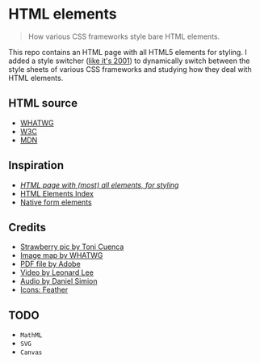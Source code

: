 # HTML elements

> How various CSS frameworks style bare HTML elements.

This repo contains an HTML page with all HTML5 elements for styling. I added a style switcher ([like it's 2001](https://alistapart.com/article/alternate)) to dynamically switch between the style sheets of various CSS frameworks and studying how they deal with HTML elements.

## HTML source

- [WHATWG](https://html.spec.whatwg.org/dev/semantics.html)
- [W3C](http://w3c.github.io/html/semantics.html)
- [MDN](https://developer.mozilla.org/docs/Web/HTML/Element)

## Inspiration

- [*HTML page with (most) all elements, for styling*](https://stackoverflow.com/questions/4790046/html-page-with-most-all-elements-for-styling)
- [HTML Elements Index](https://meiert.com/en/indices/html-elements/)
- [Native form elements](http://nativeformelements.com)

## Credits

- [Strawberry pic by Toni Cuenca](https://www.pexels.com/photo/berry-blur-close-up-delicious-566888/)
- [Image map by WHATWG](https://html.spec.whatwg.org/multipage/image-maps.html#image-maps)
- [PDF file by Adobe](https://www.adobe.com/content/dam/acom/en/devnet/acrobat/pdfs/pdf_open_parameters.pdf)
- [Video by Leonard Lee](https://www.youtube.com/watch?v=Z_4TlZCvYL4)
- [Audio by Daniel Simion](http://soundbible.com/2210-SOS-Morse-Code.html)
- [Icons: Feather](https://feathericons.com)

## TODO

- `MathML`
- `SVG`
- `Canvas`
